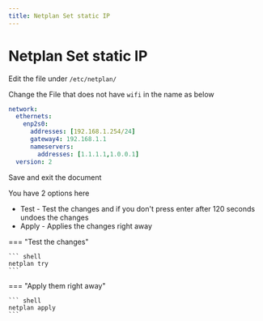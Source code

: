 ```yaml
---
title: Netplan Set static IP
---
```


# Netplan Set static IP

Edit the file under `/etc/netplan/`

Change the File that does not have `wifi` in the name as below

```yaml
network:
  ethernets:
    enp2s0:
      addresses: [192.168.1.254/24]
      gateway4: 192.168.1.1
      nameservers:
        addresses: [1.1.1.1,1.0.0.1]
  version: 2
```

Save and exit the document

You have 2 options here

* Test - Test the changes and if you don't press enter after 120 seconds undoes the changes
* Apply - Applies the changes right away

=== "Test the changes"

    ``` shell
    netplan try
    ```

=== "Apply them right away"

    ``` shell
    netplan apply
    ```
